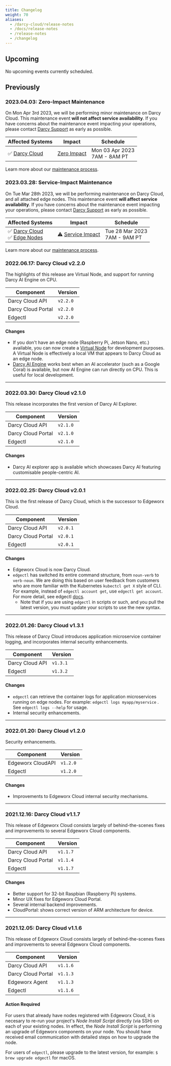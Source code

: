 ```yaml
---
title: Changelog
weight: 70
aliases:
  - /darcy-cloud/release-notes
  - /docs/release-notes
  - /release-notes
  - /changelog
---
```


## Upcoming

No upcoming events currently scheduled.

## Previously

### 2023.04.03: Zero-Impact Maintenance

On Mon Apr 3rd 2023, we will be performing minor maintenance
on Darcy Cloud. This maintenance event **will not affect
service availability**. If you have concerns
about the maintenance event impacting your operations, please contact [Darcy Support](mailto:support@darcy.ai)
as early as possible.

| Affected Systems                                          | Impact                                                         | Schedule                           |
|-----------------------------------------------------------|----------------------------------------------------------------|------------------------------------|
| ✅ [Darcy Cloud](/docs/more/maintenance/#darcy-cloud)<br/> | [Zero Impact](/docs/more/maintenance/#zero-impact-maintenance) | Mon 03 Apr 2023 <br/> 7AM - 8AM PT |

Learn more about our [maintenance process](/docs/more/maintenance/).

### 2023.03.28: Service-Impact Maintenance

On Tue Mar 28th 2023, we will be performing maintenance
on Darcy Cloud, and all attached edge nodes. This maintenance event **will affect
service availability**. If you have concerns
about the maintenance event impacting your operations, please contact [Darcy Support](mailto:support@darcy.ai)
as early as possible.

| Affected Systems                                                                                            | Impact                                                                  | Schedule                           |
| ----------------------------------------------------------------------------------------------------------- | ----------------------------------------------------------------------- | ---------------------------------- |
| ✅ [Darcy Cloud](/docs/more/maintenance/#darcy-cloud)<br/>✅ [Edge Nodes](/docs/more/maintenance/#edge-nodes) | ⚠️ [Service Impact](/docs/more/maintenance/#service-impact-maintenance) | Tue 28 Mar 2023 <br/> 7AM - 9AM PT |

Learn more about our [maintenance process](/docs/more/maintenance/).

### 2022.06.17: Darcy Cloud v2.2.0

The highlights of this release are Virtual Node, and support for running Darcy AI Engine on CPU.

| Component          | Version  |
| ------------------ | -------- |
| Darcy Cloud API    | `v2.2.0` |
| Darcy Cloud Portal | `v2.2.0` |
| Edgectl            | `v2.2.0` |

#### Changes

- If you don't have an edge node (Raspberry Pi, Jetson Nano, etc.) available, you can now create
  a [Virtual Node](/docs/cloud/adding-nodes/virtual-node/) for development purposes. A Virtual Node is effectively a local VM that appears
  to Darcy Cloud as an edge node.
- [Darcy AI Engine](/docs/ai/) works best when an AI accelerator (such as a Google Coral) is available, but now
  AI Engine can run directly on CPU. This is useful for local development.

______________________________________________________________________

### 2022.03.30: Darcy Cloud v2.1.0

This release incorporates the first version of Darcy AI Explorer.

| Component          | Version  |
|--------------------|----------|
| Darcy Cloud API    | `v2.1.0` |
| Darcy Cloud Portal | `v2.1.0` |
| Edgectl            | `v2.1.0` |

#### Changes

- Darcy AI explorer app is available which showcases Darcy AI featuring customisable
  people-centric AI.

______________________________________________________________________

### 2022.02.25: Darcy Cloud v2.0.1

This is the first release of Darcy Cloud, which is the successor to Edgeworx Cloud.

| Component          | Version  |
|--------------------|----------|
| Darcy Cloud API    | `v2.0.1` |
| Darcy Cloud Portal | `v2.0.1` |
| Edgectl            | `v2.0.1` |

#### Changes

- Edgeworx Cloud is now Darcy Cloud.
- `edgectl` has switched its entire command structure, from `noun-verb` to `verb-noun`. We are doing
  this based on user feedback from customers who are more familiar with the
  Kubernetes `kubectcl get X` style of CLI. For example, instead of `edgectl account get`,
  use `edgectl get account`. For more detail, see edgectl [docs](/docs/cloud/edgectl).
  - Note that if you are using `edgectl` in scripts or such, and you pull the latest version, you
    must update your scripts to use the new syntax.

______________________________________________________________________

### 2022.01.26: Darcy Cloud v1.3.1

This release of Darcy Cloud introduces application microservice container logging, and
incorporates internal security enhancements.

| Component       | Version  |
|-----------------|----------|
| Darcy Cloud API | `v1.3.1` |
| Edgectl         | `v1.3.2` |

#### Changes

- `edgectl` can retrieve the container logs for application microservices running on edge nodes. For
  example: `edgectl logs myapp/myservice` . See `edgectl logs --help` for usage.
- Internal security enhancements.

______________________________________________________________________

### 2022.01.20: Darcy Cloud v1.2.0

Security enhancements.

| Component         | Version  |
|-------------------|----------|
| Edgeworx CloudAPI | `v1.2.0` |
| Edgectl           | `v1.2.0` |

#### Changes

- Improvements to Edgeworx Cloud internal security mechanisms.

______________________________________________________________________

### 2021.12.16: Darcy Cloud v1.1.7

This release of Edgeworx Cloud consists largely of behind-the-scenes fixes and improvements to
several Edgeworx Cloud components.

| Component          | Version  |
|--------------------|----------|
| Darcy Cloud API    | `v1.1.7` |
| Darcy Cloud Portal | `v1.1.4` |
| Edgectl            | `v1.1.7` |

#### Changes

- Better support for 32-bit Raspbian (Raspberry Pi) systems.
- Minor UX fixes for Edgeworx Cloud Portal.
- Several internal backend improvements.
- CloudPortal: shows correct version of ARM architecture for device.

______________________________________________________________________

### 2021.12.05: Darcy Cloud v1.1.6

This release of Edgeworx Cloud consists largely of behind-the-scenes fixes and improvements to
several Edgeworx Cloud components.

| Component          | Version  |
|--------------------|----------|
| Darcy Cloud API    | `v1.1.6` |
| Darcy Cloud Portal | `v1.1.3` |
| Edgeworx Agent     | `v1.1.3` |
| Edgectl            | `v1.1.6` |

#### Action Required

For users that already have nodes registered with Edgeworx Cloud, it is necesary to re-run your
project's _Node Install Script_ directly (via SSH) on each of your existing nodes. In effect, the
_Node Install Script_ is performing an upgrade of Edgeworx components on your node. You should have
received email communication with detailed steps on how to upgrade the node.

For users of `edgectl`, please upgrade to the latest version, for example: `$ brew upgrade edgectl`
for macOS.
